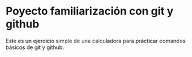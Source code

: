 # Poyecto familiarización con git y github

Este es un ejercicio simple de una calculadora para prácticar comandos básicos de git y github. 
